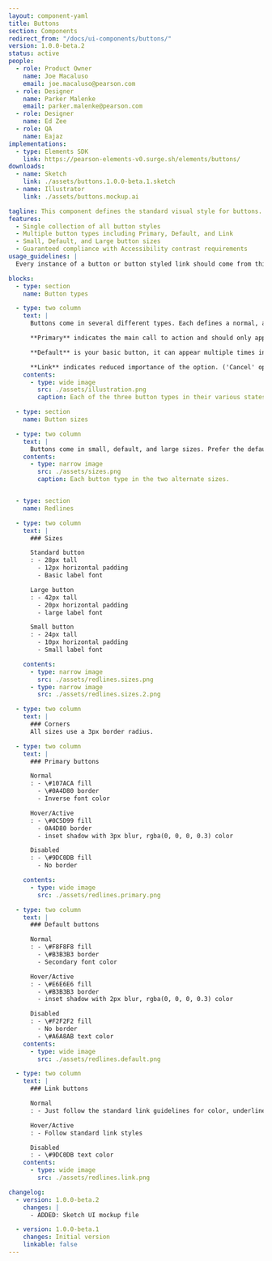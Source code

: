 ```yaml
---
layout: component-yaml
title: Buttons
section: Components
redirect_from: "/docs/ui-components/buttons/"
version: 1.0.0-beta.2
status: active
people:
  - role: Product Owner
    name: Joe Macaluso
    email: joe.macaluso@pearson.com
  - role: Designer
    name: Parker Malenke
    email: parker.malenke@pearson.com
  - role: Designer
    name: Ed Zee
  - role: QA
    name: Eajaz
implementations:
  - type: Elements SDK
    link: https://pearson-elements-v0.surge.sh/elements/buttons/
downloads:
  - name: Sketch
    link: ./assets/buttons.1.0.0-beta.1.sketch
  - name: Illustrator
    link: ./assets/buttons.mockup.ai

tagline: This component defines the standard visual style for buttons.
features:
  - Single collection of all button styles
  - Multiple button types including Primary, Default, and Link
  - Small, Default, and Large button sizes
  - Guaranteed compliance with Accessibility contrast requirements
usage_guidelines: |
  Every instance of a button or button styled link should come from this component. See the sections below for information about when to each each type of button.

blocks:
  - type: section
    name: Button types

  - type: two column
    text: |
      Buttons come in several different types. Each defines a normal, active/hover, and disabled state.

      **Primary** indicates the main call to action and should only appear once per group of buttons.

      **Default** is your basic button, it can appear multiple times in a given group.

      **Link** indicates reduced importance of the option. ('Cancel' options should typically use this style, for example.)
    contents:
      - type: wide image
        src: ./assets/illustration.png
        caption: Each of the three button types in their various states.

  - type: section
    name: Button sizes

  - type: two column
    text: |
      Buttons come in small, default, and large sizes. Prefer the default size but feel free to use these other sizes where they would fit better with surrounding content.
    contents:
      - type: narrow image
        src: ./assets/sizes.png
        caption: Each button type in the two alternate sizes.


  - type: section
    name: Redlines

  - type: two column
    text: |
      ### Sizes

      Standard button
      : - 28px tall
        - 12px horizontal padding
        - Basic label font

      Large button
      : - 42px tall
        - 20px horizontal padding
        - large label font

      Small button
      : - 24px tall
        - 10px horizontal padding
        - Small label font

    contents:
      - type: narrow image
        src: ./assets/redlines.sizes.png
      - type: narrow image
        src: ./assets/redlines.sizes.2.png

  - type: two column
    text: |
      ### Corners
      All sizes use a 3px border radius.

  - type: two column
    text: |
      ### Primary buttons

      Normal
      : - \#107ACA fill
        - \#0A4D80 border
        - Inverse font color

      Hover/Active
      : - \#0C5D99 fill
        - 0A4D80 border
        - inset shadow with 3px blur, rgba(0, 0, 0, 0.3) color

      Disabled
      : - \#9DC0DB fill
        - No border

    contents:
      - type: wide image
        src: ./assets/redlines.primary.png

  - type: two column
    text: |
      ### Default buttons

      Normal
      : - \#F8F8F8 fill
        - \#B3B3B3 border
        - Secondary font color

      Hover/Active
      : - \#E6E6E6 fill
        - \#B3B3B3 border
        - inset shadow with 2px blur, rgba(0, 0, 0, 0.3) color

      Disabled
      : - \#F2F2F2 fill
        - No border
        - \#A6A8AB text color
    contents:
      - type: wide image
        src: ./assets/redlines.default.png

  - type: two column
    text: |
      ### Link buttons

      Normal
      : - Just follow the standard link guidelines for color, underline, etc.

      Hover/Active
      : - Follow standard link styles

      Disabled
      : - \#9DC0DB text color
    contents:
      - type: wide image
        src: ./assets/redlines.link.png

changelog:
  - version: 1.0.0-beta.2
    changes: |
      - ADDED: Sketch UI mockup file

  - version: 1.0.0-beta.1
    changes: Initial version
    linkable: false
---
```

